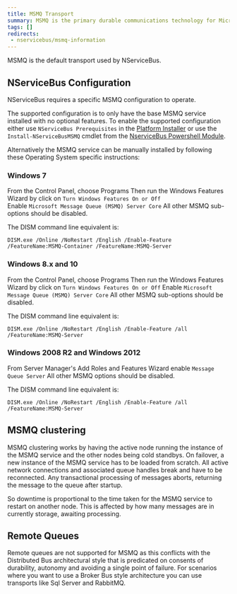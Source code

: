 ```yaml
---
title: MSMQ Transport
summary: MSMQ is the primary durable communications technology for Microsoft but does not dynamically detect network interfaces.
tags: []
redirects:
 - nservicebus/msmq-information
---
```


MSMQ is the default transport used by NServiceBus.


## NServiceBus Configuration

NServiceBus requires a specific MSMQ configuration to operate.

The supported configuration is to only have the base MSMQ service installed with no optional features.
To enable the supported configuration either use `NServiceBus Prerequisites` in the [Platform Installer](/platform/installer/) or use the `Install-NServiceBusMSMQ` cmdlet from the [NserviceBus Powershell Module](/nservicebus/operations/management-using-powershell.md).

Alternatively the MSMQ service can be manually installed by following these Operating System specific instructions:  


### Windows 7

From the Control Panel, choose Programs
Then run the Windows Features Wizard by click on `Turn Windows Features On or Off`  
Enable `Microsoft Message Queue (MSMQ) Server Core`
All other MSMQ sub-options should be disabled.

The DISM command line equivalent is:

`DISM.exe /Online /NoRestart /English /Enable-Feature /FeatureName:MSMQ-Container /FeatureName:MSMQ-Server` 


### Windows 8.x and 10

From the Control Panel, choose Programs
Then run the Windows Features Wizard by click on `Turn Windows Features On or Off`
Enable `Microsoft Message Queue (MSMQ) Server Core` 
All other MSMQ sub-options should be disabled.

The DISM command line equivalent is:

`DISM.exe /Online /NoRestart /English /Enable-Feature /all /FeatureName:MSMQ-Server ` 


### Windows 2008 R2 and Windows 2012

From Server Manager's Add Roles and Features Wizard enable `Message Queue Server` 
All other MSMQ options should be disabled.

The DISM command line equivalent is:

`DISM.exe /Online /NoRestart /English /Enable-Feature /all /FeatureName:MSMQ-Server` 


## MSMQ clustering

MSMQ clustering works by having the active node running the instance of the MSMQ service and the other nodes being cold standbys. On failover, a new instance of the MSMQ service has to be loaded from scratch. All active network connections and associated queue handles break and have to be reconnected. Any transactional processing of messages aborts, returning the message to the queue after startup.

So downtime is proportional to the time taken for the MSMQ service to restart on another node. This is affected by how many messages are in currently storage, awaiting processing.


## Remote Queues

Remote queues are not supported for MSMQ as this conflicts with the Distributed Bus architectural style that is predicated on consents of durability, autonomy and avoiding a single point of failure.
For scenarios where you want to use a Broker Bus style architecture you can use transports like Sql Server and RabbitMQ.